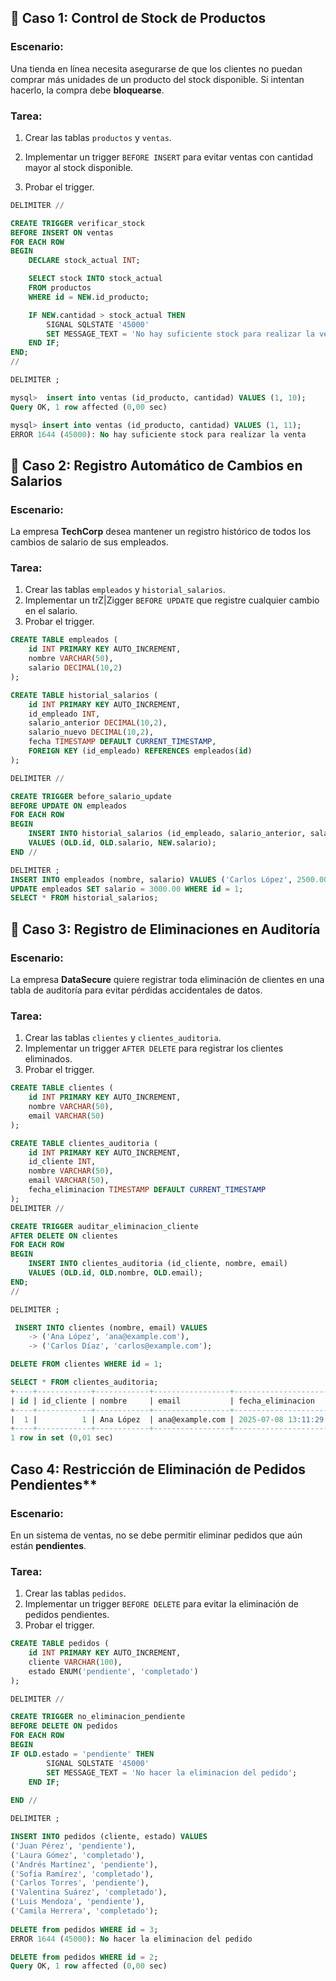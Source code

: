 ## **🔹 Caso 1: Control de Stock de Productos**

### **Escenario:**

Una tienda en línea necesita asegurarse de que los clientes no puedan comprar más unidades de un producto del stock disponible. Si intentan hacerlo, la compra debe **bloquearse**.

### **Tarea:**

1. Crear las tablas `productos` y `ventas`.

2. Implementar un trigger `BEFORE INSERT` para evitar ventas con cantidad mayor al stock disponible.

3. Probar el trigger.

   

```sql
DELIMITER //

CREATE TRIGGER verificar_stock
BEFORE INSERT ON ventas
FOR EACH ROW
BEGIN
    DECLARE stock_actual INT;

    SELECT stock INTO stock_actual
    FROM productos
    WHERE id = NEW.id_producto;

    IF NEW.cantidad > stock_actual THEN
        SIGNAL SQLSTATE '45000'
        SET MESSAGE_TEXT = 'No hay suficiente stock para realizar la venta';
    END IF;
END;
//

DELIMITER ;

mysql>  insert into ventas (id_producto, cantidad) VALUES (1, 10);
Query OK, 1 row affected (0,00 sec)

mysql> insert into ventas (id_producto, cantidad) VALUES (1, 11);
ERROR 1644 (45000): No hay suficiente stock para realizar la venta

```

## 

## **🔹 Caso 2: Registro Automático de Cambios en Salarios**

### **Escenario:**

La empresa **TechCorp** desea mantener un registro histórico de todos los cambios de salario de sus empleados.

### **Tarea:**

1. Crear las tablas `empleados` y `historial_salarios`.
2. Implementar un trZ|Zigger `BEFORE UPDATE` que registre cualquier cambio en el salario.
3. Probar el trigger.

```sql
CREATE TABLE empleados (
    id INT PRIMARY KEY AUTO_INCREMENT,
    nombre VARCHAR(50),
    salario DECIMAL(10,2)
);

CREATE TABLE historial_salarios (
    id INT PRIMARY KEY AUTO_INCREMENT,
    id_empleado INT,
    salario_anterior DECIMAL(10,2),
    salario_nuevo DECIMAL(10,2),
    fecha TIMESTAMP DEFAULT CURRENT_TIMESTAMP,
    FOREIGN KEY (id_empleado) REFERENCES empleados(id)
);

DELIMITER //

CREATE TRIGGER before_salario_update
BEFORE UPDATE ON empleados
FOR EACH ROW
BEGIN
    INSERT INTO historial_salarios (id_empleado, salario_anterior, salario_nuevo)
    VALUES (OLD.id, OLD.salario, NEW.salario);
END //

DELIMITER ;
INSERT INTO empleados (nombre, salario) VALUES ('Carlos López', 2500.00);
UPDATE empleados SET salario = 3000.00 WHERE id = 1;
SELECT * FROM historial_salarios;
```

## 

## **🔹 Caso 3: Registro de Eliminaciones en Auditoría**

### **Escenario:**

La empresa **DataSecure** quiere registrar toda eliminación de clientes en una tabla de auditoría para evitar pérdidas accidentales de datos.

### **Tarea:**

1. Crear las tablas `clientes` y `clientes_auditoria`.
2. Implementar un trigger `AFTER DELETE` para registrar los clientes eliminados.
3. Probar el trigger.

```sql
CREATE TABLE clientes (
    id INT PRIMARY KEY AUTO_INCREMENT,
    nombre VARCHAR(50),
    email VARCHAR(50)
);

CREATE TABLE clientes_auditoria (
    id INT PRIMARY KEY AUTO_INCREMENT,
    id_cliente INT,
    nombre VARCHAR(50),
    email VARCHAR(50),
    fecha_eliminacion TIMESTAMP DEFAULT CURRENT_TIMESTAMP
);
DELIMITER //

CREATE TRIGGER auditar_eliminacion_cliente
AFTER DELETE ON clientes
FOR EACH ROW
BEGIN
    INSERT INTO clientes_auditoria (id_cliente, nombre, email)
    VALUES (OLD.id, OLD.nombre, OLD.email);
END;
//

DELIMITER ;

 INSERT INTO clientes (nombre, email) VALUES
    -> ('Ana López', 'ana@example.com'),
    -> ('Carlos Díaz', 'carlos@example.com');

DELETE FROM clientes WHERE id = 1;

SELECT * FROM clientes_auditoria;
+----+------------+------------+-----------------+---------------------+
| id | id_cliente | nombre     | email           | fecha_eliminacion   |
+----+------------+------------+-----------------+---------------------+
|  1 |          1 | Ana López  | ana@example.com | 2025-07-08 13:11:29 |
+----+------------+------------+-----------------+---------------------+
1 row in set (0,01 sec)


```

## 



##  Caso 4: Restricción de Eliminación de Pedidos Pendientes**

### **Escenario:**

En un sistema de ventas, no se debe permitir eliminar pedidos que aún están **pendientes**.

### **Tarea:**

1. Crear las tablas `pedidos`.
2. Implementar un trigger `BEFORE DELETE` para evitar la eliminación de pedidos pendientes.
3. Probar el trigger.

```sql
CREATE TABLE pedidos (
    id INT PRIMARY KEY AUTO_INCREMENT,
    cliente VARCHAR(100),
    estado ENUM('pendiente', 'completado')
);

DELIMITER //

CREATE TRIGGER no_eliminacion_pendiente
BEFORE DELETE ON pedidos
FOR EACH ROW
BEGIN
IF OLD.estado = 'pendiente' THEN 
        SIGNAL SQLSTATE '45000'
        SET MESSAGE_TEXT = 'No hacer la eliminacion del pedido';
    END IF;
   
END //

DELIMITER ;

INSERT INTO pedidos (cliente, estado) VALUES
('Juan Pérez', 'pendiente'),
('Laura Gómez', 'completado'),
('Andrés Martínez', 'pendiente'),
('Sofía Ramírez', 'completado'),
('Carlos Torres', 'pendiente'),
('Valentina Suárez', 'completado'),
('Luis Mendoza', 'pendiente'),
('Camila Herrera', 'completado');
	
DELETE from pedidos WHERE id = 3;
ERROR 1644 (45000): No hacer la eliminacion del pedido

DELETE from pedidos WHERE id = 2;
Query OK, 1 row affected (0,00 sec)


```

